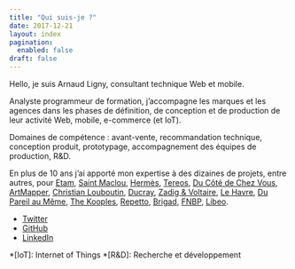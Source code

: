 ```yaml
---
title: "Qui suis-je ?"
date: 2017-12-21
layout: index
pagination:
  enabled: false
draft: false
---
```

Hello, je suis Arnaud Ligny, consultant technique Web et mobile.

Analyste programmeur de formation, j’accompagne les marques et les agences dans les phases de définition, de conception et de production de leur activité Web, mobile, e-commerce (et IoT).

Domaines de compétence : avant-vente, recommandation technique, conception produit, prototypage, accompagnement des équipes de production, R&D.

En plus de 10 ans j’ai apporté mon expertise à des dizaines de projets, entre autres, pour [Etam](http://www.etam.com), [Saint Maclou](https://www.saint-maclou.com), [Hermès](http://france.hermes.com), [Tereos](https://itunes.apple.com/fr/app/tereos-coop%C3%A9rateurs/id1215356212), [Du Côté de Chez Vous](https://www.ducotedechezvous.com), [ArtMapper](http://www.artmapper.co), [Christian Louboutin](http://eu.christianlouboutin.com/fr_fr/), [Ducray](https://dermocontrol.ducray.com), [Zadig & Voltaire](http://www.zadig-et-voltaire.com), [Le Havre](https://www.lehavre.fr/actualites/tout-le-havre-portee-de-main), [Du Pareil au Même](http://www.dpam.com), [The Kooples](http://www.thekooples.com), [Repetto](http://www.repetto.fr), [Brigad](https://plan.brigad.co/), [FNBP](https://play.google.com/store/apps/details?id=com.fnbp.monwhospop), [Libeo](https://libeo.io).

- [Twitter](https://twitter.com/ArnaudLigny)
- [GitHub](https://github.com/Narno)
- [LinkedIn](https://fr.linkedin.com/in/arnaudligny/fr/)

*[IoT]: Internet of Things
*[R&D]: Recherche et développement

